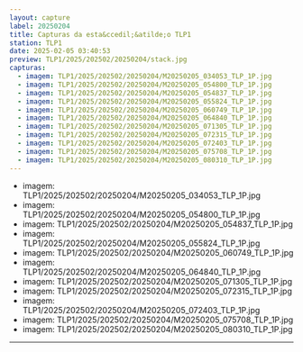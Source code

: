 ```yaml
---
layout: capture
label: 20250204
title: Capturas da esta&ccedil;&atilde;o TLP1
station: TLP1
date: 2025-02-05 03:40:53
preview: TLP1/2025/202502/20250204/stack.jpg
capturas:
  - imagem: TLP1/2025/202502/20250204/M20250205_034053_TLP_1P.jpg
  - imagem: TLP1/2025/202502/20250204/M20250205_054800_TLP_1P.jpg
  - imagem: TLP1/2025/202502/20250204/M20250205_054837_TLP_1P.jpg
  - imagem: TLP1/2025/202502/20250204/M20250205_055824_TLP_1P.jpg
  - imagem: TLP1/2025/202502/20250204/M20250205_060749_TLP_1P.jpg
  - imagem: TLP1/2025/202502/20250204/M20250205_064840_TLP_1P.jpg
  - imagem: TLP1/2025/202502/20250204/M20250205_071305_TLP_1P.jpg
  - imagem: TLP1/2025/202502/20250204/M20250205_072315_TLP_1P.jpg
  - imagem: TLP1/2025/202502/20250204/M20250205_072403_TLP_1P.jpg
  - imagem: TLP1/2025/202502/20250204/M20250205_075708_TLP_1P.jpg
  - imagem: TLP1/2025/202502/20250204/M20250205_080310_TLP_1P.jpg
---
```

  - imagem: TLP1/2025/202502/20250204/M20250205_034053_TLP_1P.jpg
  - imagem: TLP1/2025/202502/20250204/M20250205_054800_TLP_1P.jpg
  - imagem: TLP1/2025/202502/20250204/M20250205_054837_TLP_1P.jpg
  - imagem: TLP1/2025/202502/20250204/M20250205_055824_TLP_1P.jpg
  - imagem: TLP1/2025/202502/20250204/M20250205_060749_TLP_1P.jpg
  - imagem: TLP1/2025/202502/20250204/M20250205_064840_TLP_1P.jpg
  - imagem: TLP1/2025/202502/20250204/M20250205_071305_TLP_1P.jpg
  - imagem: TLP1/2025/202502/20250204/M20250205_072315_TLP_1P.jpg
  - imagem: TLP1/2025/202502/20250204/M20250205_072403_TLP_1P.jpg
  - imagem: TLP1/2025/202502/20250204/M20250205_075708_TLP_1P.jpg
  - imagem: TLP1/2025/202502/20250204/M20250205_080310_TLP_1P.jpg
---

